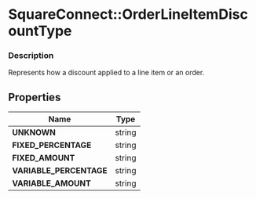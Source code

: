 # SquareConnect::OrderLineItemDiscountType

### Description

Represents how a discount applied to a line item or an order.

## Properties
Name | Type
------------ | -------------
**UNKNOWN** | string
**FIXED_PERCENTAGE** | string
**FIXED_AMOUNT** | string
**VARIABLE_PERCENTAGE** | string
**VARIABLE_AMOUNT** | string


